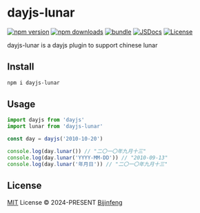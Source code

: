 # dayjs-lunar

[![npm version][npm-version-src]][npm-version-href]
[![npm downloads][npm-downloads-src]][npm-downloads-href]
[![bundle][bundle-src]][bundle-href]
[![JSDocs][jsdocs-src]][jsdocs-href]
[![License][license-src]][license-href]

dayjs-lunar is a dayjs plugin to support chinese lunar

## Install

```bash
npm i dayjs-lunar
```

## Usage

```javascript
import dayjs from 'dayjs'
import lunar from 'dayjs-lunar'

const day = dayjs('2010-10-20')

console.log(day.lunar()) // "二〇一〇年九月十三"
console.log(day.lunar('YYYY-MM-DD')) // "2010-09-13"
console.log(day.lunar('年月日')) // "二〇一〇年九月十三"
```

## License

[MIT](./LICENSE) License © 2024-PRESENT [Bijinfeng](https://github.com/bijinfeng)

<!-- Badges -->

[npm-version-src]: https://img.shields.io/npm/v/dayjs-lunar?style=flat&colorA=080f12&colorB=1fa669
[npm-version-href]: https://npmjs.com/package/dayjs-lunar
[npm-downloads-src]: https://img.shields.io/npm/dm/dayjs-lunar?style=flat&colorA=080f12&colorB=1fa669
[npm-downloads-href]: https://npmjs.com/package/dayjs-lunar
[bundle-src]: https://img.shields.io/bundlephobia/minzip/dayjs-lunar?style=flat&colorA=080f12&colorB=1fa669&label=minzip
[bundle-href]: https://bundlephobia.com/result?p=dayjs-lunar
[license-src]: https://img.shields.io/github/license/bijinfeng/dayjs-lunar.svg?style=flat&colorA=080f12&colorB=1fa669
[license-href]: https://github.com/bijinfeng/dayjs-lunar/blob/main/LICENSE
[jsdocs-src]: https://img.shields.io/badge/jsdocs-reference-080f12?style=flat&colorA=080f12&colorB=1fa669
[jsdocs-href]: https://www.jsdocs.io/package/dayjs-lunar
